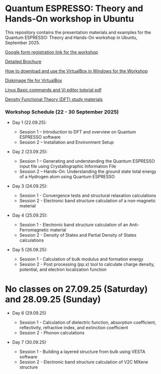 # Quantum ESPRESSO: Theory and Hands-On workshop in Ubuntu
This repository contains the presentation materials and examples for the Quantum ESPRESSO: Theory and Hands-On workshop in Ubuntu, September 2025.

[Google form registration link for the workshop](https://docs.google.com/forms/d/e/1FAIpQLSc1PQqfTjqUjcoTcwTGaOynNFuzl7nsP3omJHTHCJo9tKQuTw/viewform?usp=header)

[Detailed Brochure]()

[How to download and use the VirtualBox in Windows for the Workshop]()

[Diskimage file for VirtualBox](https://mega.nz/file/TpA1xCzJ#Br8XpHma2kKEbOckCPpMSEqHJl6e_srIGqxFlCBNbkY)

[Linux Basic commands and Vi editor tutorial pdf](https://drive.google.com/drive/folders/16ahRD4TEEhT6rrWYy3UPvN41A-5eHAY7?usp=sharing)

[Density Functional Theory (DFT) study materials](https://drive.google.com/drive/folders/1JuBLd0loCA0MSco1pVWgzpeckkTBrIB_?usp=drive_link)

### Workshop Schedule (22 - 30 September 2025)
- Day 1 (22.09.25):
  - Session 1 – Introduction to DFT and overview on Quantum ESPRESSO software
  - Session 2 – Installation and Environment Setup

- Day 2 (23.09.25):
  - Session 1 – Generating and understanding the Quantum ESPRESSO input file using Crystallographic Information File
  - Session 2 – Hands-On: Understanding the ground state total energy of a Hydrogen atom using Quantum ESPRESSO

- Day 3 (24.09.25):
  - Session 1 - Convergence tests and structural relaxation calculations
  - Session 2 - Electronic band structure calculation of a non-magnetic material

- Day 4 (25.09.25):
  - Session 1 - Electronic band structure calculation of an Anti-Ferromagnetic material
  - Session 2 - Density of States and Partial Density of States calculations
 
- Day 5 (26.09.25):
  - Session 1 - Calculation of bulk modulus and formation energy
  - Session 2 - Post processing (pp.x) tool to calculate charge density, potential, and electron localization function

# No classes on 27.09.25 (Saturday) and 28.09.25 (Sunday)
 
- Day 6 (29.09.25)
  - Session 1 -  Calculation of dielectric function, absorption coefficient, reflectivity, refractive index, and extinction coefficient
  - Session 2 - Phonon calculations
 
- Day 7 (30.09.25)
  - Session 1 - Building a layered structure from bulk using VESTA software
  - Session 2 - Electronic band structure calculation of V2C MXene structure
